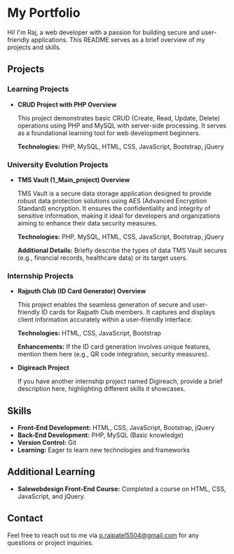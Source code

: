 # My Portfolio

Hi! I'm Raj, a web developer with a passion for building secure and user-friendly applications. This README serves as a brief overview of my projects and skills.

## Projects

### Learning Projects

* **CRUD Project with PHP Overview**

  This project demonstrates basic CRUD (Create, Read, Update, Delete) operations using PHP and MySQL with server-side processing. It serves as a foundational learning tool for web development beginners.

  **Technologies:** PHP, MySQL, HTML, CSS, JavaScript, Bootstrap, jQuery

### University Evolution Projects

* **TMS Vault (1_Main_project) Overview**

  TMS Vault is a secure data storage application designed to provide robust data protection solutions using AES (Advanced Encryption Standard) encryption. It ensures the confidentiality and integrity of sensitive information, making it ideal for developers and organizations aiming to enhance their data security measures.

  **Technologies:** PHP, MySQL, HTML, CSS, JavaScript, Bootstrap, jQuery

  **Additional Details:**  Briefly describe the types of data TMS Vault secures (e.g., financial records, healthcare data) or its target users.

### Internship Projects

* **Rajputh Club (ID Card Generator) Overview**

  This project enables the seamless generation of secure and user-friendly ID cards for Rajpath Club members. It captures and displays client information accurately within a user-friendly interface.

  **Technologies:** HTML, CSS, JavaScript, Bootstrap

  **Enhancements:** If the ID card generation involves unique features, mention them here (e.g., QR code integration, security measures).

* **Digireach Project**

  If you have another internship project named Digireach, provide a brief description here, highlighting different skills it showcases. 

## Skills

* **Front-End Development:** HTML, CSS, JavaScript, Bootstrap, jQuery
* **Back-End Development:** PHP, MySQL (Basic knowledge)
* **Version Control:** Git
* **Learning:** Eager to learn new technologies and frameworks

## Additional Learning

* **Salewebdesign Front-End Course:** Completed a course on HTML, CSS, JavaScript, and jQuery.

## Contact

Feel free to reach out to me via p.rajpatel5504@gmail.com for any questions or project inquiries.
